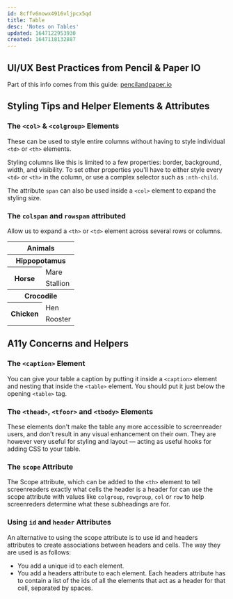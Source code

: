 ```yaml
---
id: 8cffv6nowx4916vljpcx5qd
title: Table
desc: 'Notes on Tables'
updated: 1647122953930
created: 1647118132887
---
```

## UI/UX Best Practices from Pencil & Paper IO

Part of this info comes from this guide: [pencilandpaper.io](https://pencilandpaper.io/articles/ux-pattern-analysis-enterprise-data-tables/)

## Styling Tips and Helper Elements & Attributes

### The `<col>` & `<colgroup>` Elements

These can be used to style entire columns without having to style individual `<td>` or `<th>` elements.

Styling columns like this is limited to a few properties: border, background, width, and visibility. To set other properties you'll have to either style every `<td>` or `<th>` in the column, or use a complex selector such as `:nth-child`.

The attribute `span` can also be used inside a `<col>` element to expand the styling size. 

### The `colspan` and `rowspan` attributed

Allow us to expand a `<th>` or `<td>` element across several rows or columns.

<table>
  <tr>
    <th colspan="2">Animals</th>
  </tr>
  <tr>
    <th colspan="2">Hippopotamus</th>
  </tr>
  <tr>
    <th rowspan="2">Horse</th>
    <td>Mare</td>
  </tr>
  <tr>
    <td>Stallion</td>
  </tr>
  <tr>
    <th colspan="2">Crocodile</th>
  </tr>
  <tr>
    <th rowspan="2">Chicken</th>
    <td>Hen</td>
  </tr>
  <tr>
    <td>Rooster</td>
  </tr>
</table>

## A11y Concerns and Helpers

### The `<caption>` Element

You can give your table a caption by putting it inside a `<caption>` element and nesting that inside the `<table>` element. You should put it just below the opening `<table>` tag.

### The `<thead>`, `<tfoor>` and `<tbody>` Elements

These elements don't make the table any more accessible to screenreader users, and don't result in any visual enhancement on their own. They are however very useful for styling and layout — acting as useful hooks for adding CSS to your table.

### The `scope` Attribute

The Scope attribute, which can be added to the `<th>` element to tell screenreaders exactly what cells the header is a header for can use the scope attribute with values like `colgroup`, `rowgroup`, `col` or `row` to help screenreders determine what these subheadings are for. 

### Using `id` and `header` Attributes

An alternative to using the scope attribute is to use id and headers attributes to create associations between headers and cells. The way they are used is as follows:

- You add a unique id to each <th> element.
- You add a headers attribute to each <td> element. Each headers attribute has to contain a list of the ids of all the <th> elements that act as a header for that cell, separated by spaces.
